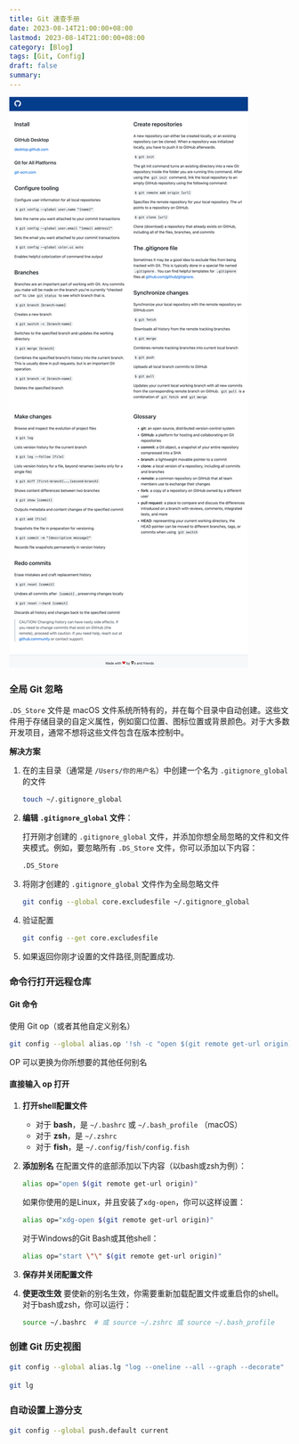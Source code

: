 ```yaml
---
title: Git 速查手册
date: 2023-08-14T21:00:00+08:00
lastmod: 2023-08-14T21:00:00+08:00
category: [Blog]
tags: [Git, Config]
draft: false
summary: 
---
```

![git-cheat-sheet](https://raw.githubusercontent.com/huyixi/Pics/main/uPic/git-cheat-sheet.png)

### 全局 Git 忽略

`.DS_Store` 文件是 macOS 文件系统所特有的，并在每个目录中自动创建。这些文件用于存储目录的自定义属性，例如窗口位置、图标位置或背景颜色。对于大多数开发项目，通常不想将这些文件包含在版本控制中。

**解决方案**

1. 在的主目录（通常是 `/Users/你的用户名`）中创建一个名为 `.gitignore_global` 的文件

   ```bash
   touch ~/.gitignore_global
   ```

2. **编辑 `.gitignore_global` 文件**：

   打开刚才创建的 `.gitignore_global` 文件，并添加你想全局忽略的文件和文件夹模式。例如，要忽略所有 `.DS_Store` 文件，你可以添加以下内容：

   ```bash
   .DS_Store
   ```

3. 将刚才创建的 `.gitignore_global` 文件作为全局忽略文件

   ```bash
   git config --global core.excludesfile ~/.gitignore_global
   ```

4. 验证配置

   ```bash
   git config --get core.excludesfile
   ```

5. 如果返回你刚才设置的文件路径,则配置成功.

### 命令行打开远程仓库

#### Git 命令

使用 Git op（或者其他自定义别名）

```bash
git config --global alias.op '!sh -c "open $(git remote get-url origin)"'
```

OP 可以更换为你所想要的其他任何别名

#### 直接输入 op 打开

1. **打开shell配置文件**  
   
   - 对于 **bash**，是 `~/.bashrc` 或 `~/.bash_profile` （macOS）
   - 对于 **zsh**，是 `~/.zshrc`
   - 对于 **fish**，是 `~/.config/fish/config.fish`
   
2. **添加别名**
   在配置文件的底部添加以下内容（以bash或zsh为例）：

   ```bash
   alias op="open $(git remote get-url origin)"
   ```

   如果你使用的是Linux，并且安装了`xdg-open`，你可以这样设置：

   ```bash
   alias op="xdg-open $(git remote get-url origin)"
   ```

   对于Windows的Git Bash或其他shell：

   ```bash
   alias op="start \"\" $(git remote get-url origin)"
   ```

3. **保存并关闭配置文件**

4. **使更改生效**
   要使新的别名生效，你需要重新加载配置文件或重启你的shell。对于bash或zsh，你可以运行：

   ```bash
   source ~/.bashrc  # 或 source ~/.zshrc 或 source ~/.bash_profile
   ```

### 创建 Git 历史视图

```bash
git config --global alias.lg "log --oneline --all --graph --decorate"

git lg
```

### 自动设置上游分支

```bash
git config --global push.default current
```

